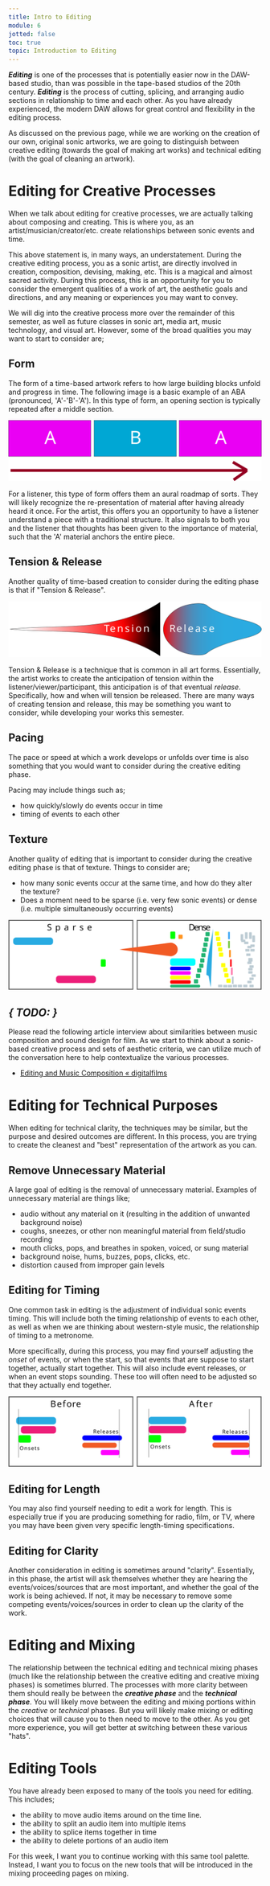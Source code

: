 ```yaml
---
title: Intro to Editing
module: 6
jotted: false
toc: true
topic: Introduction to Editing
---
```





**_Editing_** is one of the processes that is potentially easier now in the DAW-based studio, than was possible in the tape-based studios of the 20th century. **_Editing_** is the process of cutting, splicing, and arranging audio sections in relationship to time and each other. As you have already experienced, the modern DAW allows for great control and flexibility in the editing process.

As discussed on the previous page, while we are working on the creation of our own, original sonic artworks, we are going to distinguish between creative editing (towards the goal of making art works) and technical editing (with the goal of cleaning an artwork).

# Editing for Creative Processes

When we talk about editing for creative processes, we are actually talking about composing and creating. This is where you, as an artist/musician/creator/etc. create relationships between sonic events and time.

This above statement is, in many ways, an understatement. During the creative editing process, you as a sonic artist, are directly involved in creation, composition, devising, making, etc. This is a magical and almost sacred activity. During this process, this is an opportunity for you to consider the emergent qualities of a work of art, the aesthetic goals and directions, and any meaning or experiences you may want to convey.

We will dig into the creative process more over the remainder of this semester, as well as future classes in sonic art, media art, music technology, and visual art. However, some of the broad qualities you may want to start to consider are;

## Form

The form of a time-based artwork refers to how large building blocks unfold and progress in time. The following image is a basic example of an ABA (pronounced, 'A'-'B'-'A'). In this type of form, an opening section is typically repeated after a middle section.

![Example of ABA form.](../imgs/form-img.svg "Example of ABA form.")

For a listener, this type of form offers them an aural roadmap of sorts. They will likely recognize the re-presentation of material after having already heard it once. For the artist, this offers you an opportunity to have a listener understand a piece with a traditional structure. It also signals to both you and the listener that thoughts has been given to the importance of material, such that the 'A' material anchors the entire piece.

## Tension & Release

Another quality of time-based creation to consider during the editing phase is that if "Tension & Release".

![Graphic for Tension & Release](../imgs/TensionRelease.svg "Graphic for Tension & Release")

Tension & Release is a technique that is common in all art forms. Essentially, the artist works to create the anticipation of tension within the listener/viewer/participant, this anticipation is of that eventual _release_. Specifically, how and when will tension be released. There are many ways of creating tension and release, this may be something you want to consider, while developing your works this semester.

## Pacing

The pace or speed at which a work develops or unfolds over time is also something that you would want to consider during the creative editing phase.

Pacing may include things such as;

- how quickly/slowly do events occur in time
- timing of events to each other

## Texture

Another quality of editing that is important to consider during the creative editing phase is that of texture. Things to consider are;

- how many sonic events occur at the same time, and how do they alter the texture?
- Does a moment need to be sparse (i.e. very few sonic events) or dense (i.e. multiple simultaneously occurring events)

![Image example of space vs dense.](../imgs/Sparse-Dense.svg "Image example of space vs dense.")

## **_{ TODO: }_**

Please read the following article interview about similarities between music composition and sound design for film. As we start to think about a sonic-based creative process and sets of aesthetic criteria, we can utilize much of the conversation here to help contextualize the various processes.

- [Editing and Music Composition « digitalfilms](https://digitalfilms.wordpress.com/2018/11/22/editing-and-music-composition/)





# Editing for Technical Purposes

When editing for technical clarity, the techniques may be similar, but the purpose and desired outcomes are different. In this process, you are trying to create the cleanest and "best" representation of the artwork as you can.

## Remove Unnecessary Material

A large goal of editing is the removal of unnecessary material. Examples of unnecessary material are things like;

- audio without any material on it (resulting in the addition of unwanted background noise)
- coughs, sneezes, or other non meaningful material from field/studio recording
- mouth clicks, pops, and breathes in spoken, voiced, or sung material
- background noise, hums, buzzes, pops, clicks, etc.
- distortion caused from improper gain levels

## Editing for Timing

One common task in editing is the adjustment of individual sonic events timing. This will include both the timing relationship of events to each other, as well as when we are thinking about western-style music, the relationship of timing to a metronome.

More specifically, during this process, you may find yourself adjusting the _onset_ of events, or when the start, so that events that are suppose to start together, actually start together. This will also include event releases, or when an event stops sounding. These too will often need to be adjusted so that they actually end together.

![Example of adjusting sonic event onset and release timing](../imgs/Timing-editing.svg "Example of adjusting sonic event onset and release timing")

## Editing for Length

You may also find yourself needing to edit a work for length. This is especially true if you are producing something for radio, film, or TV, where you may have been given very specific length-timing specifications.

## Editing for Clarity

Another consideration in editing is sometimes around "clarity". Essentially, in this phase, the artist will ask themselves whether they are hearing the events/voices/sources that are most important, and whether the goal of the work is being achieved. If not, it may be necessary to remove some competing events/voices/sources in order to clean up the clarity of the work.

# Editing and Mixing

The relationship between the technical editing and technical mixing phases (much like the relationship between the creative editing and creative mixing phases) is sometimes blurred. The processes with more clarity between them should really be between the **_creative phase_** and the **_technical phase_**. You will likely move between the editing and mixing portions within the _creative_ or _technical_ phases. But you will likely make mixing or editing choices that will cause you to then need to move to the other. As you get more experience, you will get better at switching between these various "hats".


# Editing Tools

You have already been exposed to many of the tools you need for editing. This includes;

- the ability to move audio items around on the time line.
- the ability to split an audio item into multiple items
- the ability to splice items together in time
- the ability to delete portions of an audio item

For this week, I want you to continue working with this same tool palette. Instead, I want you to focus on the new tools that will be introduced in the mixing proceeding pages on mixing.
